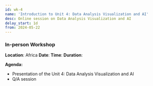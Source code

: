 ```yaml
---
id: wk-4
name: 'Introduction to Unit 4: Data Analysis Visualization and AI'
desc: Online session on Data Analysis Visualization and AI
delay_start: 1d
from: 2024-05-22
---
```


### In-person Workshop

**Location**: Africa
**Date**:
**Time**:
**Duration**:

**Agenda:**
- Presentation of the Unit 4: Data Analysis Visualization and AI
- Q/A session
